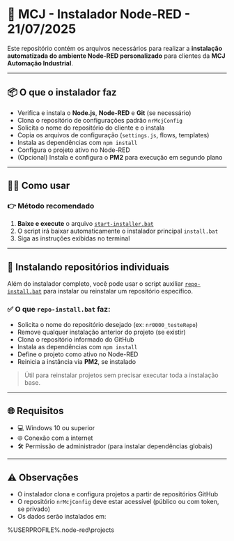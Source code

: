 # 🚀 MCJ - Instalador Node-RED - 21/07/2025

Este repositório contém os arquivos necessários para realizar a **instalação automatizada do ambiente Node-RED personalizado** para clientes da **MCJ Automação Industrial**.

---

## 📦 O que o instalador faz

- Verifica e instala o **Node.js**, **Node-RED** e **Git** (se necessário)
- Clona o repositório de configurações padrão `nrMcjConfig`
- Solicita o nome do repositório do cliente e o instala
- Copia os arquivos de configuração (`settings.js`, flows, templates)
- Instala as dependências com `npm install`
- Configura o projeto ativo no Node-RED
- (Opcional) Instala e configura o **PM2** para execução em segundo plano

---

## 🧑‍💻 Como usar

### 👉 Método recomendado

1. **Baixe e execute** o arquivo [`start-installer.bat`](start-installer.bat)
2. O script irá baixar automaticamente o instalador principal `install.bat`
3. Siga as instruções exibidas no terminal

---

## 📂 Instalando repositórios individuais

Além do instalador completo, você pode usar o script auxiliar [`repo-install.bat`](repo-install.bat) para instalar ou reinstalar um repositório específico.

### ✅ O que `repo-install.bat` faz:

- Solicita o nome do repositório desejado (ex: `nr0000_testeRepo`)
- Remove qualquer instalação anterior do projeto (se existir)
- Clona o repositório informado do GitHub
- Instala as dependências com `npm install`
- Define o projeto como ativo no Node-RED
- Reinicia a instância via **PM2**, se instalado

> Útil para reinstalar projetos sem precisar executar toda a instalação base.

---

## 🌐 Requisitos

- 💻 Windows 10 ou superior
- 🌐 Conexão com a internet
- 🛠️ Permissão de administrador (para instalar dependências globais)

---

## ⚠️ Observações

- O instalador clona e configura projetos a partir de repositórios GitHub
- O repositório `nrMcjConfig` deve estar acessível (público ou com token, se privado)
- Os dados serão instalados em:

%USERPROFILE%.node-red\projects

